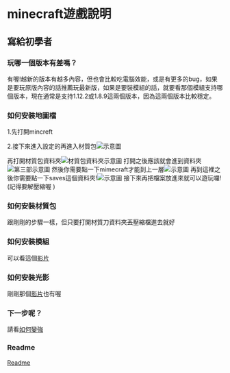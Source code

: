 # minecraft遊戲說明

## 寫給初學者

### 玩哪一個版本有差嗎？
有喔!越新的版本有越多內容，但也會比較吃電腦效能，或是有更多的bug，如果是要玩原版內容的話推薦玩最新版，如果是要裝模組的話，就要看那個模組支持哪個版本，現在通常是支持1.12.2或1.8.9這兩個版本，因為這兩個版本比較穩定。

### 如何安裝地圖檔
1.先打開mincreft

2.接下來進入設定的再進入材質包![示意圖](https://i.imgur.com/uSICPlr.png)

再打開材質包資料夾![材質包資料夾示意圖](https://i.imgur.com/al6e99s.png)
打開之後應該就會進到資料夾![第三部示意圖](https://i.imgur.com/4lkUxKS.png)
然後你需要點一下mimecraft才能到上一層![示意圖](https://i.imgur.com/ObaxVop.png)
再到這裡之後你需要點一下saves這個資料夾!![示意圖](https://i.imgur.com/zMLgvsO.png)
接下來再把檔案放進來就可以遊玩囉!(記得要解壓縮喔 )

### 如何安裝材質包
跟剛剛的步驟一樣，但只要打開材質刀資料夾丟壓縮檔進去就好

### 如何安裝模組
可以看這個[影片](https://www.youtube.com/watch?v=8gYBo_vcZFs)

### 如何安裝光影
剛剛那個[影片](https://www.youtube.com/watch?v=8gYBo_vcZFs)也有喔

### 下一步呢？

請看[如何變強](https://hackmd.io/A7Wgqb4IQh27zXzZ7BbTFQ)


### Readme

[Readme](https://hackmd.io/Ot4aLYwFQ_WuHbGAP67iDQ?both)







